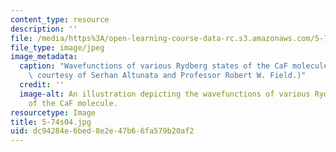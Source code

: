 ```yaml
---
content_type: resource
description: ''
file: /media/https%3A/open-learning-course-data-rc.s3.amazonaws.com/5-74-introductory-quantum-mechanics-ii-spring-2004/dc94284e6bed8e2e47b66fa579b20af2_5-74s04.jpg
file_type: image/jpeg
image_metadata:
  caption: "Wavefunctions of various Rydberg states of the CaF molecule.\_ (Image\
    \ courtesy of Serhan Altunata and Professor Robert W. Field.)"
  credit: ''
  image-alt: An illustration depicting the wavefunctions of various Rydberg states
    of the CaF molecule.
resourcetype: Image
title: 5-74s04.jpg
uid: dc94284e-6bed-8e2e-47b6-6fa579b20af2
---
```

